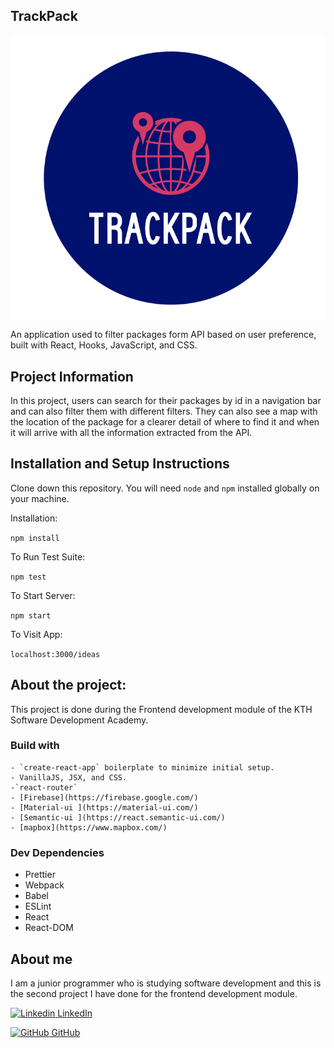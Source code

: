 ## TrackPack 

![logo](src/assets/images/logo3.jpg)

An application used to filter packages form API based on user preference, built with React, Hooks, JavaScript, and CSS.

## Project Information

In this project, users can search for their packages by id in a navigation bar and can also filter them with different filters. 
They can also see a map with the location of the package for a clearer detail of where to find it and when it will arrive with all the information extracted from the API.

## Installation and Setup Instructions

Clone down this repository. You will need `node` and `npm` installed globally on your machine.  

Installation:

`npm install`  

To Run Test Suite:  

`npm test`  

To Start Server:

`npm start`  

To Visit App:

`localhost:3000/ideas`  

## About the project:  

This project is done during the Frontend development module of the KTH Software Development Academy.

### Build with

    - `create-react-app` boilerplate to minimize initial setup.
    - VanillaJS, JSX, and CSS.
    -`react-router`
    - [Firebase](https://firebase.google.com/)
    - [Material-ui ](https://material-ui.com/)
    - [Semantic-ui ](https://react.semantic-ui.com/)
    - [mapbox](https://www.mapbox.com/)

### Dev Dependencies

  - Prettier
  - Webpack
  - Babel
  - ESLint
  - React
  - React-DOM

## About me

I am a junior programmer who is studying software development and this is the second project I have done for the frontend development module.

[![Linkedin](https://i.stack.imgur.com/gVE0j.png) LinkedIn](https://www.linkedin.com/in/marta-louridob/?locale=en_US/)
&nbsp;

[![GitHub](https://i.stack.imgur.com/tskMh.png) GitHub](https://github.com/MartaLourido)